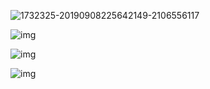 <!--
title: 04-堆栈图
sort:
-->

![1732325-20190908225642149-2106556117](https://img-1257284600.cos.ap-beijing.myqcloud.com/2020/20201228180744.png)

![img](https://img-1257284600.cos.ap-beijing.myqcloud.com/2021/20210614230520.png)

![img](https://img-1257284600.cos.ap-beijing.myqcloud.com/2021/20210614230527.png)

![img](https://img-1257284600.cos.ap-beijing.myqcloud.com/2021/20210614230533.png)
